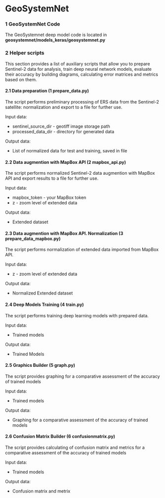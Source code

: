 # GeoSystemNet

### 1 GeoSystemNet Code
The GeoSystemnet deep model code is located in **geosystemnet/models_keras/geosystemnet.py**

### 2 Helper scripts
This section provides a list of auxiliary scripts that allow you to prepare Sentinel-2 data for analysis, train deep neural network models, evaluate their accuracy by building diagrams, calculating error matrices and metrics based on them.

#### 2.1 Data preparation (1 prepare_data.py)
The script performs preliminary processing of ERS data from the Sentinel-2 satellite: normalization and export to a file for further use.

Input data:
* sentinel_source_dir - geotiff image storage path 
* processed_data_dir - directory for generated data

Output data:
* List of normalized data for test and training, saved in file

#### 2.2 Data augmention with MapBox API (2 mapbox_api.py)
The script performs normalized Sentinel-2 data augmention with MapBox API and export results to a file for further use.

Input data:
* mapbox_token - your MapBox token
* z - zoom level of extended data

Output data:
* Extended dataset

#### 2.3 Data augmention with MapBox API. Normalization (3 prepare_data_mapbox.py)
The script performs normalization of extended data imported from MapBox API.

Input data:
* z - zoom level of extended data

Output data:
* Normalized Extended dataset

#### 2.4 Deep Models Training (4 train.py)
The script performs training deep learning models with prepared data.

Input data:
* Trained models

Output data:
* Trained Models

#### 2.5 Graphics Builder (5 graph.py)
The script provides graphing for a comparative assessment of the accuracy of trained models

Input data:
* Trained models

Output data:
* Graphing for a comparative assessment of the accuracy of trained models

#### 2.6 Confusion Matrix Builder (6 confusionmatrix.py)
The script provides calculating of confusion matrix and metrics for a comparative assessment of the accuracy of trained models

Input data:
* Trained models

Output data:
* Confusion matrix and metrix
